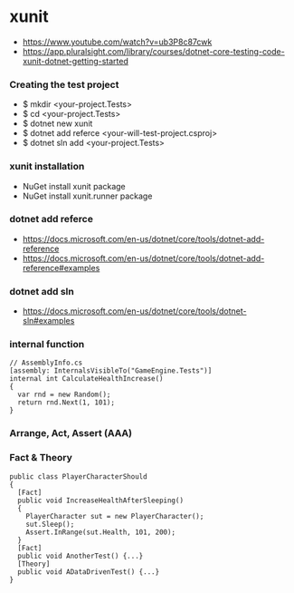 # xunit
- https://www.youtube.com/watch?v=ub3P8c87cwk
- https://app.pluralsight.com/library/courses/dotnet-core-testing-code-xunit-dotnet-getting-started

### Creating the test project
- $ mkdir <your-project.Tests>
- $ cd <your-project.Tests>
- $ dotnet new xunit
- $ dotnet add referce <your-will-test-project.csproj>
- $ dotnet sln add <your-project.Tests>

### xunit installation
- NuGet install xunit package
- NuGet install xunit.runner package



### dotnet add referce
- https://docs.microsoft.com/en-us/dotnet/core/tools/dotnet-add-reference
- https://docs.microsoft.com/en-us/dotnet/core/tools/dotnet-add-reference#examples

### dotnet add sln
- https://docs.microsoft.com/en-us/dotnet/core/tools/dotnet-sln#examples




### internal function
```
// AssemblyInfo.cs
[assembly: InternalsVisibleTo("GameEngine.Tests")]
internal int CalculateHealthIncrease()
{
  var rnd = new Random();
  return rnd.Next(1, 101);
}
```
### Arrange, Act, Assert (AAA) 
### Fact & Theory
```
public class PlayerCharacterShould
{
  [Fact]
  public void IncreaseHealthAfterSleeping()
  {
    PlayerCharacter sut = new PlayerCharacter();
    sut.Sleep();
    Assert.InRange(sut.Health, 101, 200);
  }
  [Fact]
  public void AnotherTest() {...}
  [Theory]
  public void ADataDrivenTest() {...}
}
```
